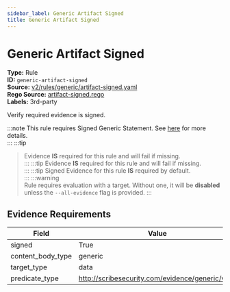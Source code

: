 ```yaml
---
sidebar_label: Generic Artifact Signed
title: Generic Artifact Signed
---  
```

# Generic Artifact Signed  
**Type:** Rule  
**ID:** `generic-artifact-signed`  
**Source:** [v2/rules/generic/artifact-signed.yaml](https://github.com/scribe-public/sample-policies/blob/main/v2/rules/generic/artifact-signed.yaml)  
**Rego Source:** [artifact-signed.rego](https://github.com/scribe-public/sample-policies/blob/main/v2/rules/generic/artifact-signed.rego)  
**Labels:** 3rd-party  

Verify required evidence is signed.

:::note 
This rule requires Signed Generic Statement. See [here](https://deploy-preview-299--scribe-security.netlify.app/docs/valint/generic) for more details.  
::: 
:::tip 
> Evidence **IS** required for this rule and will fail if missing.  
::: 
:::tip 
> Evidence **IS** required for this rule and will fail if missing.  
::: 
:::tip 
Signed Evidence for this rule **IS** required by default.  
::: 
:::warning  
Rule requires evaluation with a target. Without one, it will be **disabled** unless the `--all-evidence` flag is provided.
::: 

## Evidence Requirements  
| Field | Value |
|-------|-------|
| signed | True |
| content_body_type | generic |
| target_type | data |
| predicate_type | http://scribesecurity.com/evidence/generic/v0.1 |

